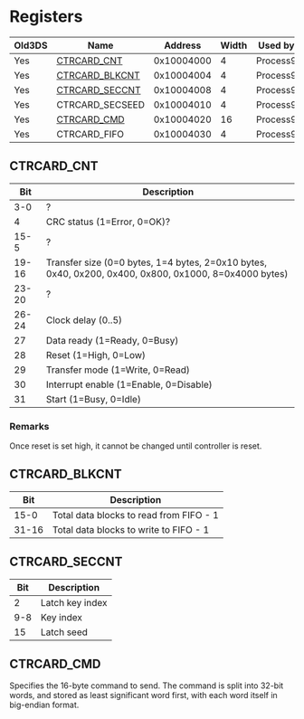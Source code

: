 # Registers

| Old3DS | Name                                         | Address    | Width | Used by  |
|--------|----------------------------------------------|------------|-------|----------|
| Yes    | [CTRCARD_CNT](#CTRCARD_CNT "wikilink")       | 0x10004000 | 4     | Process9 |
| Yes    | [CTRCARD_BLKCNT](#CTRCARD_BLKCNT "wikilink") | 0x10004004 | 4     | Process9 |
| Yes    | [CTRCARD_SECCNT](#CTRCARD_SECCNT "wikilink") | 0x10004008 | 4     | Process9 |
| Yes    | CTRCARD_SECSEED                              | 0x10004010 | 4     | Process9 |
| Yes    | [CTRCARD_CMD](#CTRCARD_CMD "wikilink")       | 0x10004020 | 16    | Process9 |
| Yes    | CTRCARD_FIFO                                 | 0x10004030 | 4     | Process9 |

## CTRCARD_CNT

| Bit   | Description                                                                                           |
|-------|-------------------------------------------------------------------------------------------------------|
| 3-0   | ?                                                                                                     |
| 4     | CRC status (1=Error, 0=OK)?                                                                           |
| 15-5  | ?                                                                                                     |
| 19-16 | Transfer size (0=0 bytes, 1=4 bytes, 2=0x10 bytes, 0x40, 0x200, 0x400, 0x800, 0x1000, 8=0x4000 bytes) |
| 23-20 | ?                                                                                                     |
| 26-24 | Clock delay (0..5)                                                                                    |
| 27    | Data ready (1=Ready, 0=Busy)                                                                          |
| 28    | Reset (1=High, 0=Low)                                                                                 |
| 29    | Transfer mode (1=Write, 0=Read)                                                                       |
| 30    | Interrupt enable (1=Enable, 0=Disable)                                                                |
| 31    | Start (1=Busy, 0=Idle)                                                                                |

### Remarks

Once reset is set high, it cannot be changed until controller is reset.

## CTRCARD_BLKCNT

| Bit   | Description                             |
|-------|-----------------------------------------|
| 15-0  | Total data blocks to read from FIFO - 1 |
| 31-16 | Total data blocks to write to FIFO - 1  |

## CTRCARD_SECCNT

| Bit | Description     |
|-----|-----------------|
| 2   | Latch key index |
| 9-8 | Key index       |
| 15  | Latch seed      |

## CTRCARD_CMD

Specifies the 16-byte command to send. The command is split into 32-bit
words, and stored as least significant word first, with each word itself
in big-endian format.
